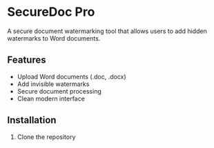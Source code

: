 # SecureDoc Pro

A secure document watermarking tool that allows users to add hidden watermarks to Word documents.

## Features
- Upload Word documents (.doc, .docx)
- Add invisible watermarks
- Secure document processing
- Clean modern interface

## Installation

1. Clone the repository 